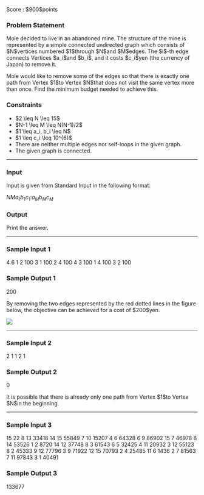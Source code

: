 
<div>

<span>

<span>

<p>
Score : $900$points
</p>

<div>

<section>

### **Problem Statement**

<p>
Mole decided to live in an abandoned mine. The structure of the mine is represented by a simple connected undirected graph which consists of $N$vertices numbered $1$through $N$and $M$edges.
The $i$-th edge connects Vertices $a_i$and $b_i$, and it costs $c_i$yen (the currency of Japan) to remove it.
</p>

<p>
Mole would like to remove some of the edges so that there is exactly one path from Vertex $1$to Vertex $N$that does not visit the same vertex more than once. Find the minimum budget needed to achieve this.
</p>

</section>

</div>

<div>

<section>

### **Constraints**

<ul>

<li>
$2 \leq N \leq 15$
</li>

<li>
$N-1 \leq M \leq N(N-1)/2$
</li>

<li>
$1 \leq a_i, b_i \leq N$
</li>

<li>
$1 \leq c_i \leq 10^{6}$
</li>

<li>
There are neither multiple edges nor self-loops in the given graph.
</li>

<li>
The given graph is connected.
</li>

</ul>

</section>

</div>

---

<div>

<div>

<section>

### **Input**

<p>
Input is given from Standard Input in the following format:
</p>

<div>

$N$$M$$a_1$$b_1$$c_1$$:$$a_M$$b_M$$c_M$
</div>

</section>

</div>

<div>

<section>

### **Output**

<p>
Print the answer.
</p>

</section>

</div>

</div>

---

<div>

<section>

### **Sample Input 1**

<div>

4 6
1 2 100
3 1 100
2 4 100
4 3 100
1 4 100
3 2 100

</div>

</section>

</div>

<div>

<section>

### **Sample Output 1**

<div>

200

</div>

<p>
By removing the two edges represented by the red dotted lines in the figure below, the objective can be achieved for a cost of $200$yen.
</p>

<div>

<img src="https://atcoder.jp/img/arc078/45c15676bb602ca3b762561fc014ecd0.png">

</img>

</div>

</section>

</div>

---

<div>

<section>

### **Sample Input 2**

<div>

2 1
1 2 1

</div>

</section>

</div>

<div>

<section>

### **Sample Output 2**

<div>

0

</div>

<p>
It is possible that there is already only one path from Vertex $1$to Vertex $N$in the beginning.
</p>

</section>

</div>

---

<div>

<section>

### **Sample Input 3**

<div>

15 22
8 13 33418
14 15 55849
7 10 15207
4 6 64328
6 9 86902
15 7 46978
8 14 53526
1 2 8720
14 12 37748
8 3 61543
6 5 32425
4 11 20932
3 12 55123
8 2 45333
9 12 77796
3 9 71922
12 15 70793
2 4 25485
11 6 1436
2 7 81563
7 11 97843
3 1 40491

</div>

</section>

</div>

<div>

<section>

### **Sample Output 3**

<div>

133677

</div>

</section>

</div>

</span>

</span>

</div>
